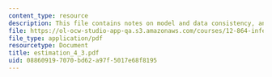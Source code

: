 ```yaml
---
content_type: resource
description: This file contains notes on model and data consistency, and estimation.
file: https://ol-ocw-studio-app-qa.s3.amazonaws.com/courses/12-864-inference-from-data-and-models-spring-2005/088609197070bd62a97f5017e68f8195_estimation_4_3.pdf
file_type: application/pdf
resourcetype: Document
title: estimation_4_3.pdf
uid: 08860919-7070-bd62-a97f-5017e68f8195
---
```

